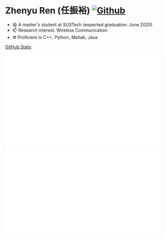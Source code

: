# Zhenyu Ren (任振裕) [![Github](https://img.shields.io/badge/Personal_webiste-rzy0901-blue)](https://rzy0901.github.io)

- 😄 A master's student at SUSTech (expected graduation: June 2025)
- 📫 Research interest: Wireless Communication
- ⚒️ Proficient in C++, Python, Matlab, Java

[GitHub Stats](https://github.com/rzy0901/github-stats):

<a href="https://github.com/rzy0901/github-stats">
<!-- <img src="https://github.com/rzy0901/github-stats/blob/master/generated/overview.svg#gh-dark-mode-only" /> -->
<!-- <img src="https://github.com/rzy0901/github-stats/blob/master/generated/languages.svg#gh-dark-mode-only" /> -->
<img src="https://github.com/rzy0901/github-stats/blob/master/generated/overview.svg#gh-light-mode-only" /><img src="https://github.com/rzy0901/github-stats/blob/master/generated/languages.svg#gh-light-mode-only" />
</a>


